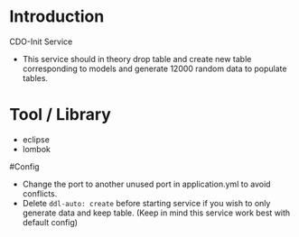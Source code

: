 # Introduction 
CDO-Init Service
+ This service should in theory drop table and create new table corresponding to models and generate 12000 random data to populate tables.

#  Tool / Library
+ eclipse
+ lombok

#Config
+ Change the port to another unused port in application.yml to avoid conflicts.
+ Delete `ddl-auto: create` before starting service if you wish to only generate data and keep table. (Keep in mind this service work best with default config)
